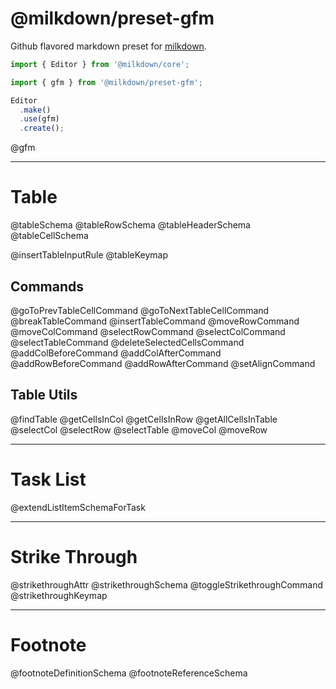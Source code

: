 # @milkdown/preset-gfm

Github flavored markdown preset for [milkdown](https://milkdown.dev/).

```typescript
import { Editor } from '@milkdown/core';

import { gfm } from '@milkdown/preset-gfm';

Editor
  .make()
  .use(gfm)
  .create();
```

@gfm

---

# Table

@tableSchema
@tableRowSchema
@tableHeaderSchema
@tableCellSchema

@insertTableInputRule
@tableKeymap

## Commands

@goToPrevTableCellCommand
@goToNextTableCellCommand
@breakTableCommand
@insertTableCommand
@moveRowCommand
@moveColCommand
@selectRowCommand
@selectColCommand
@selectTableCommand
@deleteSelectedCellsCommand
@addColBeforeCommand
@addColAfterCommand
@addRowBeforeCommand
@addRowAfterCommand
@setAlignCommand

## Table Utils

@findTable
@getCellsInCol
@getCellsInRow
@getAllCellsInTable
@selectCol
@selectRow
@selectTable
@moveCol
@moveRow

---

# Task List

@extendListItemSchemaForTask

---

# Strike Through

@strikethroughAttr
@strikethroughSchema
@toggleStrikethroughCommand
@strikethroughKeymap

---

# Footnote

@footnoteDefinitionSchema
@footnoteReferenceSchema
